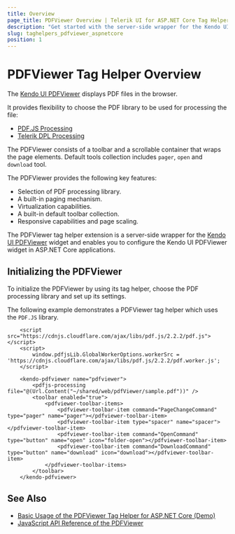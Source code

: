 ```yaml
---
title: Overview
page_title: PDFViewer Overview | Telerik UI for ASP.NET Core Tag Helpers
description: "Get started with the server-side wrapper for the Kendo UI PDFViewer tag helper for ASP.NET Core (MVC 6 or ASP.NET Core MVC)."
slug: taghelpers_pdfviewer_aspnetcore
position: 1
---
```


# PDFViewer Tag Helper Overview

The [Kendo UI PDFViewer](https://demos.telerik.com/aspnet-core/pdfviewer/index) displays PDF files in the browser.

It provides flexibility to choose the PDF library to be used for processing the file:

* [PDF.JS Processing](https://demos.telerik.com/aspnet-core/pdfviewer/index)
* [Telerik DPL Processing](https://demos.telerik.com/aspnet-core/pdfviewer/dpl-processing)

The PDFViewer consists of a toolbar and a scrollable container that wraps the page elements. Default tools collection includes `pager`, `open` and `download` tool.

The PDFViewer provides the following key features:
* Selection of PDF processing library.
* A built-in paging mechanism.
* Virtualization capabilities.
* A built-in default toolbar collection.
* Responsive capabilities and page scaling.

The PDFViewer tag helper extension is a server-side wrapper for the [Kendo UI PDFViewer](http://docs.telerik.com/kendo-ui/api/javascript/ui/pdfviewer) widget and enables you to configure the Kendo UI PDFViewer widget in ASP.NET Core applications.

## Initializing the PDFViewer

To initialize the PDFViewer by using its tag helper, choose the PDF processing library and set up its settings.

The following example demonstrates a PDFViewer tag helper which uses the `PDF.JS` library.

```
    <script src="https://cdnjs.cloudflare.com/ajax/libs/pdf.js/2.2.2/pdf.js"></script>
    <script>
        window.pdfjsLib.GlobalWorkerOptions.workerSrc = 'https://cdnjs.cloudflare.com/ajax/libs/pdf.js/2.2.2/pdf.worker.js';
    </script>

    <kendo-pdfviewer name="pdfviewer">
        <pdfjs-processing file="@(Url.Content("~/shared/web/pdfViewer/sample.pdf"))" />
        <toolbar enabled="true">
            <pdfviewer-toolbar-items>
                <pdfviewer-toolbar-item command="PageChangeCommand" type="pager" name="pager"></pdfviewer-toolbar-item>
                <pdfviewer-toolbar-item type="spacer" name="spacer"></pdfviewer-toolbar-item>
                <pdfviewer-toolbar-item command="OpenCommand" type="button" name="open" icon="folder-open"></pdfviewer-toolbar-item>
                <pdfviewer-toolbar-item command="DownloadCommand" type="button" name="download" icon="download"></pdfviewer-toolbar-item>
            </pdfviewer-toolbar-items>
        </toolbar>
    </kendo-pdfviewer>
```

## See Also

* [Basic Usage of the PDFViewer Tag Helper for ASP.NET Core (Demo)](https://demos.telerik.com/aspnet-core/pdfviewer/tag-helper)
* [JavaScript API Reference of the PDFViewer](https://docs.telerik.com/kendo-ui/api/javascript/ui/pdfviewer)
